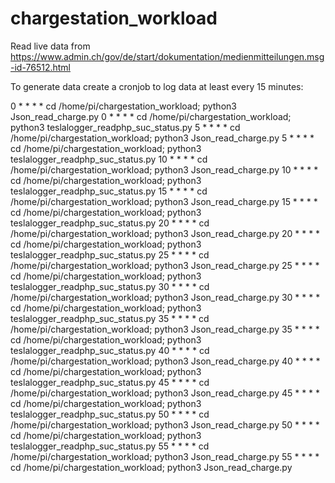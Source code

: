 # chargestation_workload
Read live data from https://www.admin.ch/gov/de/start/dokumentation/medienmitteilungen.msg-id-76512.html

To generate data create a cronjob to log data at least every 15 minutes:

0 * * * * cd /home/pi/chargestation_workload; python3 Json_read_charge.py
0 * * * * cd /home/pi/chargestation_workload; python3 teslalogger_readphp_suc_status.py
5 * * * * cd /home/pi/chargestation_workload; python3 Json_read_charge.py
5 * * * * cd /home/pi/chargestation_workload; python3 teslalogger_readphp_suc_status.py
10 * * * * cd /home/pi/chargestation_workload; python3 Json_read_charge.py
10 * * * * cd /home/pi/chargestation_workload; python3 teslalogger_readphp_suc_status.py
15 * * * * cd /home/pi/chargestation_workload; python3 Json_read_charge.py
15 * * * * cd /home/pi/chargestation_workload; python3 teslalogger_readphp_suc_status.py
20 * * * * cd /home/pi/chargestation_workload; python3 Json_read_charge.py
20 * * * * cd /home/pi/chargestation_workload; python3 teslalogger_readphp_suc_status.py
25 * * * * cd /home/pi/chargestation_workload; python3 Json_read_charge.py
25 * * * * cd /home/pi/chargestation_workload; python3 teslalogger_readphp_suc_status.py
30 * * * * cd /home/pi/chargestation_workload; python3 Json_read_charge.py
30 * * * * cd /home/pi/chargestation_workload; python3 teslalogger_readphp_suc_status.py
35 * * * * cd /home/pi/chargestation_workload; python3 Json_read_charge.py
35 * * * * cd /home/pi/chargestation_workload; python3 teslalogger_readphp_suc_status.py
40 * * * * cd /home/pi/chargestation_workload; python3 Json_read_charge.py
40 * * * * cd /home/pi/chargestation_workload; python3 teslalogger_readphp_suc_status.py
45 * * * * cd /home/pi/chargestation_workload; python3 Json_read_charge.py
45 * * * * cd /home/pi/chargestation_workload; python3 teslalogger_readphp_suc_status.py
50 * * * * cd /home/pi/chargestation_workload; python3 Json_read_charge.py
50 * * * * cd /home/pi/chargestation_workload; python3 teslalogger_readphp_suc_status.py
55 * * * * cd /home/pi/chargestation_workload; python3 Json_read_charge.py
55 * * * * cd /home/pi/chargestation_workload; python3 Json_read_charge.py

